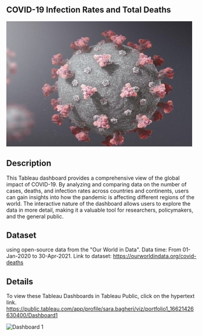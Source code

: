 ##  COVID-19 Infection Rates and Total Deaths

![alt text](https://github.com/SaraBagherii/SaraBagherii.github.io/blob/main/images/pic02.jpg)
## Description

This Tableau dashboard provides a comprehensive view of the global impact of COVID-19. By analyzing and comparing data on the number of cases, deaths, and infection rates across countries and continents, users can gain insights into how the pandemic is affecting different regions of the world. The interactive nature of the dashboard allows users to explore the data in more detail, making it a valuable tool for researchers, policymakers, and the general public. 


## Dataset

using open-source data from the "Our World in Data".
Data time:  From 01-Jan-2020 to 30-Apr-2021.
Link to dataset: https://ourworldindata.org/covid-deaths

## Details
To view these Tableau Dashboards in Tableau Public, click on the hypertext link.
https://public.tableau.com/app/profile/sara.bagheri/viz/portfolio1_16621426630400/Dashboard1

![Dashboard 1](https://user-images.githubusercontent.com/111043547/219847119-6ee976fd-c424-4c41-bff6-b3d5e01c1c51.png)
